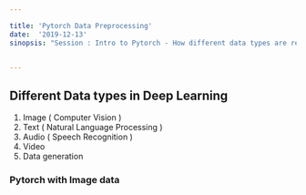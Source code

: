 ```yaml
---

title: 'Pytorch Data Preprocessing'
date:  '2019-12-13'
sinopsis: "Session : Intro to Pytorch - How different data types are represented as tensors?"


---
```


## Different Data types in Deep Learning

1. Image ( Computer Vision ) 
2. Text ( Natural Language Processing )
3. Audio ( Speech Recognition ) 
4. Video
5. Data generation


### Pytorch with Image data

